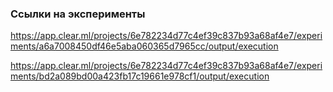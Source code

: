 ### Ссылки на эксперименты

https://app.clear.ml/projects/6e782234d77c4ef39c837b93a68af4e7/experiments/a6a7008450df46e5aba060365d7965cc/output/execution


https://app.clear.ml/projects/6e782234d77c4ef39c837b93a68af4e7/experiments/bd2a089bd00a423fb17c19661e978cf1/output/execution